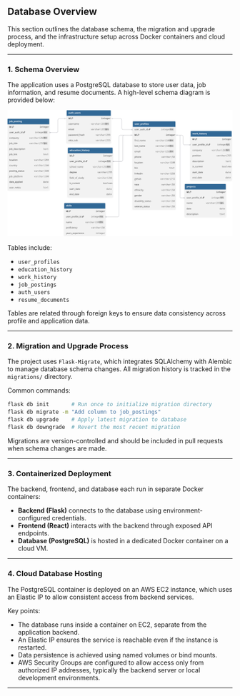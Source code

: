 ## Database Overview

This section outlines the database schema, the migration and upgrade process, and the infrastructure setup across Docker containers and cloud deployment.

---

### 1. Schema Overview

The application uses a PostgreSQL database to store user data, job information, and resume documents. A high-level schema diagram is provided below:


<img src="../assets/db-schema.svg" alt="Database Schema" width="2000">


Tables include:

* `user_profiles`
* `education_history`
* `work_history`
* `job_postings`
* `auth_users`
* `resume_documents`

Tables are related through foreign keys to ensure data consistency across profile and application data.

---

### 2. Migration and Upgrade Process

The project uses `Flask-Migrate`, which integrates SQLAlchemy with Alembic to manage database schema changes. All migration history is tracked in the `migrations/` directory.

Common commands:

```bash
flask db init       # Run once to initialize migration directory
flask db migrate -m "Add column to job_postings"
flask db upgrade    # Apply latest migration to database
flask db downgrade  # Revert the most recent migration
```

Migrations are version-controlled and should be included in pull requests when schema changes are made.

---

### 3. Containerized Deployment

The backend, frontend, and database each run in separate Docker containers:

* **Backend (Flask)** connects to the database using environment-configured credentials.
* **Frontend (React)** interacts with the backend through exposed API endpoints.
* **Database (PostgreSQL)** is hosted in a dedicated Docker container on a cloud VM.

---

### 4. Cloud Database Hosting

The PostgreSQL container is deployed on an AWS EC2 instance, which uses an Elastic IP to allow consistent access from backend services.

Key points:

* The database runs inside a container on EC2, separate from the application backend.
* An Elastic IP ensures the service is reachable even if the instance is restarted.
* Data persistence is achieved using named volumes or bind mounts.
* AWS Security Groups are configured to allow access only from authorized IP addresses, typically the backend server or local development environments.

---